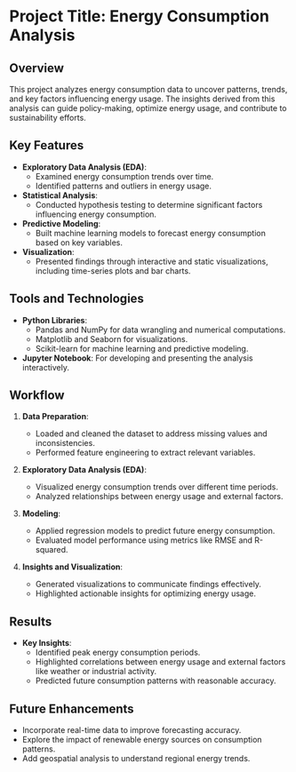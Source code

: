 # Project Title: Energy Consumption Analysis

## Overview
This project analyzes energy consumption data to uncover patterns, trends, and key factors influencing energy usage. The insights derived from this analysis can guide policy-making, optimize energy usage, and contribute to sustainability efforts.

## Key Features
- **Exploratory Data Analysis (EDA)**:
  - Examined energy consumption trends over time.
  - Identified patterns and outliers in energy usage.
- **Statistical Analysis**:
  - Conducted hypothesis testing to determine significant factors influencing energy consumption.
- **Predictive Modeling**:
  - Built machine learning models to forecast energy consumption based on key variables.
- **Visualization**:
  - Presented findings through interactive and static visualizations, including time-series plots and bar charts.

## Tools and Technologies
- **Python Libraries**:
  - Pandas and NumPy for data wrangling and numerical computations.
  - Matplotlib and Seaborn for visualizations.
  - Scikit-learn for machine learning and predictive modeling.
- **Jupyter Notebook**: For developing and presenting the analysis interactively.

## Workflow
1. **Data Preparation**:
   - Loaded and cleaned the dataset to address missing values and inconsistencies.
   - Performed feature engineering to extract relevant variables.

2. **Exploratory Data Analysis (EDA)**:
   - Visualized energy consumption trends over different time periods.
   - Analyzed relationships between energy usage and external factors.

3. **Modeling**:
   - Applied regression models to predict future energy consumption.
   - Evaluated model performance using metrics like RMSE and R-squared.

4. **Insights and Visualization**:
   - Generated visualizations to communicate findings effectively.
   - Highlighted actionable insights for optimizing energy usage.

## Results
- **Key Insights**:
  - Identified peak energy consumption periods.
  - Highlighted correlations between energy usage and external factors like weather or industrial activity.
  - Predicted future consumption patterns with reasonable accuracy.

## Future Enhancements
- Incorporate real-time data to improve forecasting accuracy.
- Explore the impact of renewable energy sources on consumption patterns.
- Add geospatial analysis to understand regional energy trends.
